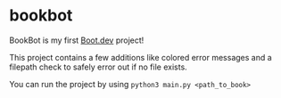 # bookbot

BookBot is my first [Boot.dev](https://www.boot.dev) project!

This project contains a few additions like colored error messages and a filepath check to safely error out if no file exists.

You can run the project by using `python3 main.py <path_to_book>` 